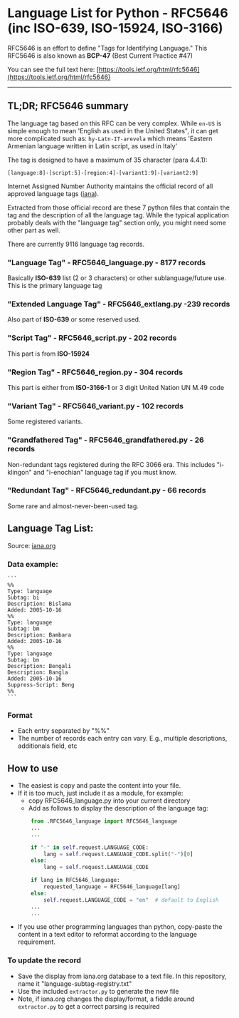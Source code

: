 # Language List for Python - RFC5646 (inc ISO-639, ISO-15924, ISO-3166)
RFC5646 is an effort to define "Tags for Identifying Language."
This RFC5646 is also known as **BCP-47** (Best Current Practice #47)

You can see the full text here: [https://tools.ietf.org/html/rfc5646](https://tools.ietf.org/html/rfc5646)

-----

## TL;DR; RFC5646 summary
The language tag based on this RFC can be very complex. While `en-US` is simple enough to mean 'English as used in the United States", it can get more complicated such as: `hy-Latn-IT-arevela` which means 'Eastern Armenian language written in Latin script, as used in Italy'

The tag is designed to have a maximum of 35 character (para 4.4.1):
```
[language:8]-[script:5]-[region:4]-[variant1:9]-[variant2:9]
```
Internet Assigned Number Authority maintains the official record of all approved language tags ([iana](https://www.iana.org/)).

Extracted from those official record are these 7 python files that contain the tag and the description of all the language tag. While the typical application probably deals with the "language tag" section only, you might need some other part as well.

There are currently 9116 language tag records.

### "Language Tag" - RFC5646_language.py - 8177 records
Basically **ISO-639** list (2 or 3 characters) or other sublanguage/future use.
This is the primary language tag

### "Extended Language Tag" - RFC5646_extlang.py -239 records
Also part of **ISO-639** or some reserved used.

### "Script Tag" - RFC5646_script.py - 202 records
This part is from **ISO-15924**

### "Region Tag" - RFC5646_region.py - 304 records
This part is either from **ISO-3166-1** or 3 digit United Nation UN M.49 code

### "Variant Tag" - RFC5646_variant.py - 102 records
Some registered variants.

### "Grandfathered Tag" - RFC5646_grandfathered.py - 26 records
Non-redundant tags registered during the RFC 3066 era. This includes "i-klingon" and "i-enochian" language tag if you must know.

### "Redundant Tag" - RFC5646_redundant.py - 66 records
Some rare and almost-never-been-used tag.

## Language Tag List: 
Source: [iana.org](https://www.iana.org/assignments/language-subtag-registry/language-subtag-registry)

### Data example:
    ```
    %%
    Type: language
    Subtag: bi
    Description: Bislama
    Added: 2005-10-16
    %%
    Type: language
    Subtag: bm
    Description: Bambara
    Added: 2005-10-16
    %%
    Type: language
    Subtag: bn
    Description: Bengali
    Description: Bangla
    Added: 2005-10-16
    Suppress-Script: Beng
    %%
    ```
### Format
* Each entry separated by "%%"
* The number of records each entry can vary. E.g., multiple descriptions, additionals field, etc

## How to use
* The easiest is copy and paste the content into your file.
* If it is too much, just include it as a module, for example:
    * copy RFC5646_language.py into your current directory
    * Add as follows to display the description of the language tag:
    ```python
        from .RFC5646_language import RFC5646_language
        ...
        ...

        if "-" in self.request.LANGUAGE_CODE:
            lang = self.request.LANGUAGE_CODE.split("-")[0]
        else:
            lang = self.request.LANGUAGE_CODE

        if lang in RFC5646_language:
            requested_language = RFC5646_language[lang]
        else:
            self.request.LANGUAGE_CODE = "en"  # default to English
        ...
        ...
    ```
* If you use other programming languages than python, copy-paste the content in a text editor to reformat according to the language requirement.

### To update the record
* Save the display from iana.org database to a text file. In this repository, name it "language-subtag-registry.txt"
* Use the included `extractor.py` to generate the new file
* Note, if iana.org changes the display/format, a fiddle around `extractor.py` to get a correct parsing is required
